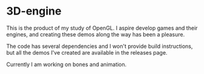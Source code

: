 # 3D-engine
This is the product of my study of OpenGL. I aspire develop games and their engines, and creating these demos along the way has been a pleasure.

The code has several dependencies and I won't provide build instructions, but all the demos I've created are available in the releases page.

Currently I am working on bones and animation.
